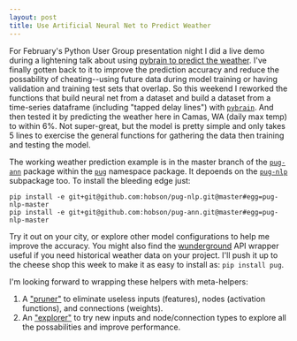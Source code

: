 ```yaml
---
layout: post
title: Use Artificial Neural Net to Predict Weather
---
```


For February's Python User Group presentation night I did a live demo during a lightening talk about using [pybrain to predict the weather](http://slides.com/hobsonlane/pybrain#/). I've finally gotten back to it to improve the prediction accuracy and reduce the possability of cheating--using future data during model training or having validation and training test sets that overlap. So this weekend I reworked the functions that build neural net from a dataset and build a dataset from a time-series dataframe (including "tapped delay lines") with [`pybrain`](http://pybrain.org/). And then tested it by predicting the weather here in Camas, WA (daily max temp) to within 6%. Not super-great, but the model is pretty simple and only takes 5 lines to exercise the general functions for gathering the data then training and testing the model.

The working weather prediction example is in the master branch of the [`pug-ann`](http://github.com/hobson/pug-ann) package within the [`pug`](http://github.com/hobson/pug) namespace package. It depoends on the [`pug-nlp`](http://github.com/hobson/pug-nlp) subpackage too. To install the bleeding edge just: 

    pip install -e git+git@github.com:hobson/pug-nlp.git@master#egg=pug-nlp-master
    pip install -e git+git@github.com:hobson/pug-ann.git@master#egg=pug-nlp-master

Try it out on your city, or explore other model configurations to help me improve the accuracy. You might also find the [wunderground](http://wunderground.com) API wrapper useful if you need historical weather data on your project. I'll push it up to the cheese shop this week to make it as easy to install as: `pip install pug`.

I'm looking forward to wrapping these helpers with meta-helpers:

1. A ["pruner"](http://stats.stackexchange.com/a/136542/15974) to eliminate useless inputs (features), nodes (activation functions), and connections (weights).
2. An ["explorer"](http://stats.stackexchange.com/q/181/15974) to try new inputs and node/connection types to explore all the possabilities and improve performance.
